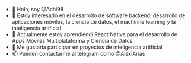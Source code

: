 - 👋 Hola, soy @Achi98
- 👀 Estoy interesado en el desarrollo de software backend,  desarrollo de aplicaciones móviles, la ciencia de datos, el machinne learning y  la inteligencia artificial
- 🌱 Actualmente estoy aprendiendi React Native para el desarrollo de Apps Móviles Multiplataforma y Ciencia de Datos
- 💞️ Me gustaría participar en proyectos de inteligencia artificial
- 📫 Pueden contactarme al telegram  como @AlexiArias
<!---
Achi98/Achi98 is a ✨ special ✨ repository because its `README.md` (this file) appears on your GitHub profile.
You can click the Preview link to take a look at your changes.
--->
